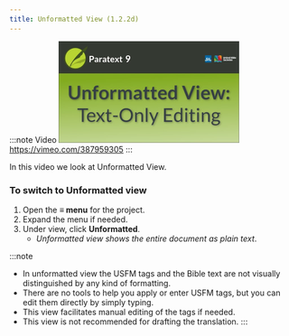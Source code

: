 ```yaml
---
title: Unformatted View (1.2.2d)
---
```


:::note Video
[![ ](../../media/1.2.2d.png)](https://vimeo.com/387959305)  
https://vimeo.com/387959305
:::

In this video we look at Unformatted View.

### To switch to Unformatted view

1.  Open the **≡ menu** for the project.
1.  Expand the menu if needed.
1.  Under view, click **Unformatted**.  
    -  *Unformatted view shows the entire document as plain text*.

:::note
-  In unformatted view the USFM tags and the Bible text are not visually distinguished by any kind of formatting.
-  There are no tools to help you apply or enter USFM tags, but you can edit them directly by simply typing.
-  This view facilitates manual editing of the tags if needed.
-  This view is not recommended for drafting the translation.
:::